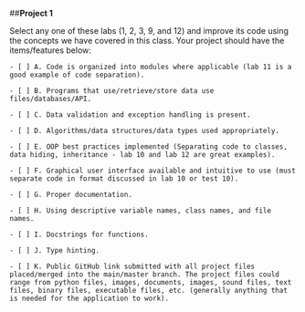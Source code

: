 ##**Project 1**

Select any one of these labs (1, 2, 3, 9, and 12) and improve its code using the concepts we have covered in this class. Your project should have the items/features below:

	- [ ] A. Code is organized into modules where applicable (lab 11 is a good example of code separation).

	- [ ] B. Programs that use/retrieve/store data use files/databases/API.

	- [ ] C. Data validation and exception handling is present.

	- [ ] D. Algorithms/data structures/data types used appropriately.

	- [ ] E. OOP best practices implemented (Separating code to classes, data hiding, inheritance - lab 10 and lab 12 are great examples).

	- [ ] F. Graphical user interface available and intuitive to use (must separate code in format discussed in lab 10 or test 10).

	- [ ] G. Proper documentation.

	- [ ] H. Using descriptive variable names, class names, and file names.

	- [ ] I. Docstrings for functions.

	- [ ] J. Type hinting.

	- [ ] K. Public GitHub link submitted with all project files placed/merged into the main/master branch. The project files could range from python files, images, documents, images, sound files, text files, binary files, executable files, etc. (generally anything that is needed for the application to work).